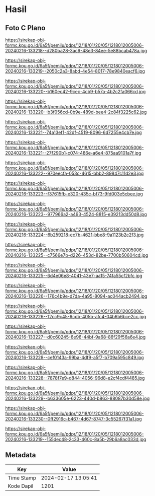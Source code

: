 # Hasil

## Foto C Plano

https://sirekap-obj-formc.kpu.go.id/6a5f/pemilu/pdpr/12/18/01/20/05/1218012005006-20240216-133218--d280ba28-3ac9-48e3-84ee-5e88bcab478a.jpg

https://sirekap-obj-formc.kpu.go.id/6a5f/pemilu/pdpr/12/18/01/20/05/1218012005006-20240216-133219--2050c2a3-8abd-4e54-8017-78e9840eacf6.jpg

https://sirekap-obj-formc.kpu.go.id/6a5f/pemilu/pdpr/12/18/01/20/05/1218012005006-20240216-133220--b160ec42-9cec-4cb9-b57a-4b2c2fa066cd.jpg

https://sirekap-obj-formc.kpu.go.id/6a5f/pemilu/pdpr/12/18/01/20/05/1218012005006-20240216-133220--b3f056cd-0b9e-489d-bee4-2c84f3225c62.jpg

https://sirekap-obj-formc.kpu.go.id/6a5f/pemilu/pdpr/12/18/01/20/05/1218012005006-20240216-133221--74a13ef1-42df-4519-8096-6d7255e4cb7e.jpg

https://sirekap-obj-formc.kpu.go.id/6a5f/pemilu/pdpr/12/18/01/20/05/1218012005006-20240216-133221--27f290b1-c074-486e-a6e4-875aa9101a7f.jpg

https://sirekap-obj-formc.kpu.go.id/6a5f/pemilu/pdpr/12/18/01/20/05/1218012005006-20240216-133222--970eecfa-053c-4615-bbb2-89847c11d2e3.jpg

https://sirekap-obj-formc.kpu.go.id/6a5f/pemilu/pdpr/12/18/01/20/05/1218012005006-20240216-133223--f37615fb-e320-435c-bf73-9fd003e5cbee.jpg

https://sirekap-obj-formc.kpu.go.id/6a5f/pemilu/pdpr/12/18/01/20/05/1218012005006-20240216-133223--977966a2-a493-4524-8815-e39213dd50d8.jpg

https://sirekap-obj-formc.kpu.go.id/6a5f/pemilu/pdpr/12/18/01/20/05/1218012005006-20240216-133224--6b259218-ec7b-4621-bbe8-9a1123b2c2f3.jpg

https://sirekap-obj-formc.kpu.go.id/6a5f/pemilu/pdpr/12/18/01/20/05/1218012005006-20240216-133225--c7566e7b-d226-453d-82be-7700b50604cd.jpg

https://sirekap-obj-formc.kpu.go.id/6a5f/pemilu/pdpr/12/18/01/20/05/1218012005006-20240216-133225--6d4e06e8-4041-43e7-aa15-74fa55cf2bfc.jpg

https://sirekap-obj-formc.kpu.go.id/6a5f/pemilu/pdpr/12/18/01/20/05/1218012005006-20240216-133226--176c4b9e-d7da-4a95-8094-ac044acb2494.jpg

https://sirekap-obj-formc.kpu.go.id/6a5f/pemilu/pdpr/12/18/01/20/05/1218012005006-20240216-133226--12cc9c45-6cdb-405b-afc4-04b6b6bce2cc.jpg

https://sirekap-obj-formc.kpu.go.id/6a5f/pemilu/pdpr/12/18/01/20/05/1218012005006-20240216-133227--d0c60245-6e96-44bf-9a68-86f29f56a6e4.jpg

https://sirekap-obj-formc.kpu.go.id/6a5f/pemilu/pdpr/12/18/01/20/05/1218012005006-20240216-133228--cef0143a-99ba-4df9-a5f7-b709a595c849.jpg

https://sirekap-obj-formc.kpu.go.id/6a5f/pemilu/pdpr/12/18/01/20/05/1218012005006-20240216-133228--7878f7e9-d844-4056-96d8-e2cf4cdf4485.jpg

https://sirekap-obj-formc.kpu.go.id/6a5f/pemilu/pdpr/12/18/01/20/05/1218012005006-20240216-133229--b633605e-6223-440d-b863-88087b30d58e.jpg

https://sirekap-obj-formc.kpu.go.id/6a5f/pemilu/pdpr/12/18/01/20/05/1218012005006-20240216-133230--0ff2916c-b467-4d67-8747-3c55267f31a1.jpg

https://sirekap-obj-formc.kpu.go.id/6a5f/pemilu/pdpr/12/18/01/20/05/1218012005006-20240216-133219--155dec48-2c33-460c-8a5b-29b6a8ac033d.jpg


## Metadata

| Key        | Value               |
| ---------- | ------------------- |
| Time Stamp | 2024-02-17 13:05:41 |
| Kode Dapil | 1201                |



